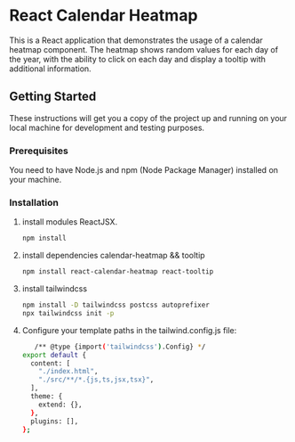 # React Calendar Heatmap

This is a React application that demonstrates the usage of a calendar heatmap component. The heatmap shows random values for each day of the year, with the ability to click on each day and display a tooltip with additional information.

## Getting Started

These instructions will get you a copy of the project up and running on your local machine for development and testing purposes.

### Prerequisites

You need to have Node.js and npm (Node Package Manager) installed on your machine.

### Installation

1. install modules ReactJSX.

   ```bash
   npm install
   
2. install dependencies calendar-heatmap && tooltip

    ```bash
   npm install react-calendar-heatmap react-tooltip

3. install tailwindcss

    ```bash
   npm install -D tailwindcss postcss autoprefixer
   npx tailwindcss init -p

4. Configure your template paths in the tailwind.config.js file:

   ```bash
      /** @type {import('tailwindcss').Config} */
   export default {
     content: [
       "./index.html",
       "./src/**/*.{js,ts,jsx,tsx}",
     ],
     theme: {
       extend: {},
     },
     plugins: [],
   };


